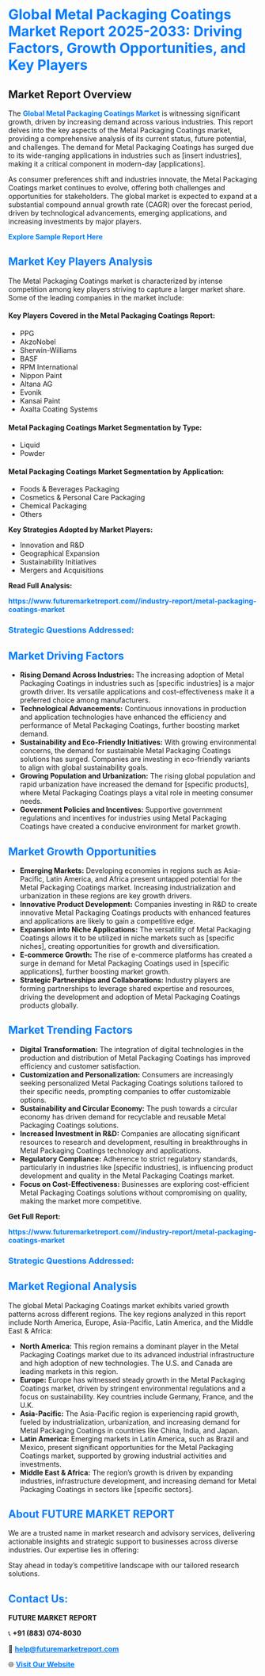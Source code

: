 <h1 style="color: #007BFF;">Global Metal Packaging Coatings Market Report 2025-2033: Driving Factors, Growth Opportunities, and Key Players</h1>

<section id="overview">
<h2>Market Report Overview</h2>
<p>The <a href="https://www.futuremarketreport.com//industry-report/metal-packaging-coatings-market" style="color: #007BFF; text-decoration: none;"><strong>Global Metal Packaging Coatings Market</strong></a> is witnessing significant growth, driven by increasing demand across various industries. This report delves into the key aspects of the Metal Packaging Coatings market, providing a comprehensive analysis of its current status, future potential, and challenges. The demand for Metal Packaging Coatings has surged due to its wide-ranging applications in industries such as [insert industries], making it a critical component in modern-day [applications].</p>
<p>As consumer preferences shift and industries innovate, the Metal Packaging Coatings market continues to evolve, offering both challenges and opportunities for stakeholders. The global market is expected to expand at a substantial compound annual growth rate (CAGR) over the forecast period, driven by technological advancements, emerging applications, and increasing investments by major players.</p>
</section>

<section id="overview">
<p><a href="https://www.futuremarketreport.com//request-sample/reportId=49617" style="color: #007BFF; text-decoration: none;"><strong>Explore Sample Report Here</strong></a></p>
</section>

<section id="key-players">
<h2 style="color: #007BFF;">Market Key Players Analysis</h2>
<p>The Metal Packaging Coatings market is characterized by intense competition among key players striving to capture a larger market share. Some of the leading companies in the market include:</p>
<h4>Key Players Covered in the Metal Packaging Coatings Report:</h4>
<ul><li>PPG</li><li>AkzoNobel</li><li>Sherwin-Williams</li><li>BASF</li><li>RPM International</li><li>Nippon Paint</li><li>Altana AG</li><li>Evonik</li><li>Kansai Paint</li><li>Axalta Coating Systems</li></ul>
<h4>Metal Packaging Coatings Market Segmentation by Type:</h4>
<ul><li>Liquid</li><li>Powder</li></ul>

<h4>Metal Packaging Coatings Market Segmentation by Application:</h4>
<ul><li>Foods &amp; Beverages Packaging</li><li>Cosmetics &amp; Personal Care Packaging</li><li>Chemical Packaging</li><li>Others</li></ul>
<p><strong>Key Strategies Adopted by Market Players:</strong></p>
<ul>
<li>Innovation and R&D</li>
<li>Geographical Expansion</li>
<li>Sustainability Initiatives</li>
<li>Mergers and Acquisitions</li>
</ul>
</section>

<section>
<p><strong>Read Full Analysis: </strong></p><a href="https://www.futuremarketreport.com//industry-report/metal-packaging-coatings-market" style="color: #007BFF; text-decoration: none;"><strong>https://www.futuremarketreport.com//industry-report/metal-packaging-coatings-market</strong></a>
<h3 style="color: #007BFF;">Strategic Questions Addressed:</h3>
</section>

<section id="driving-factors">
<h2 style="color: #007BFF;">Market Driving Factors</h2>
<ul>
<li><strong>Rising Demand Across Industries:</strong> The increasing adoption of Metal Packaging Coatings in industries such as [specific industries] is a major growth driver. Its versatile applications and cost-effectiveness make it a preferred choice among manufacturers.</li>
<li><strong>Technological Advancements:</strong> Continuous innovations in production and application technologies have enhanced the efficiency and performance of Metal Packaging Coatings, further boosting market demand.</li>
<li><strong>Sustainability and Eco-Friendly Initiatives:</strong> With growing environmental concerns, the demand for sustainable Metal Packaging Coatings solutions has surged. Companies are investing in eco-friendly variants to align with global sustainability goals.</li>
<li><strong>Growing Population and Urbanization:</strong> The rising global population and rapid urbanization have increased the demand for [specific products], where Metal Packaging Coatings plays a vital role in meeting consumer needs.</li>
<li><strong>Government Policies and Incentives:</strong> Supportive government regulations and incentives for industries using Metal Packaging Coatings have created a conducive environment for market growth.</li>
</ul>
</section>

<section id="growth-opportunities">
<h2 style="color: #007BFF;">Market Growth Opportunities</h2>
<ul>
<li><strong>Emerging Markets:</strong> Developing economies in regions such as Asia-Pacific, Latin America, and Africa present untapped potential for the Metal Packaging Coatings market. Increasing industrialization and urbanization in these regions are key growth drivers.</li>
<li><strong>Innovative Product Development:</strong> Companies investing in R&D to create innovative Metal Packaging Coatings products with enhanced features and applications are likely to gain a competitive edge.</li>
<li><strong>Expansion into Niche Applications:</strong> The versatility of Metal Packaging Coatings allows it to be utilized in niche markets such as [specific niches], creating opportunities for growth and diversification.</li>
<li><strong>E-commerce Growth:</strong> The rise of e-commerce platforms has created a surge in demand for Metal Packaging Coatings used in [specific applications], further boosting market growth.</li>
<li><strong>Strategic Partnerships and Collaborations:</strong> Industry players are forming partnerships to leverage shared expertise and resources, driving the development and adoption of Metal Packaging Coatings products globally.</li>
</ul>
</section>

<section id="trending-factors">
<h2 style="color: #007BFF;">Market Trending Factors</h2>
<ul>
<li><strong>Digital Transformation:</strong> The integration of digital technologies in the production and distribution of Metal Packaging Coatings has improved efficiency and customer satisfaction.</li>
<li><strong>Customization and Personalization:</strong> Consumers are increasingly seeking personalized Metal Packaging Coatings solutions tailored to their specific needs, prompting companies to offer customizable options.</li>
<li><strong>Sustainability and Circular Economy:</strong> The push towards a circular economy has driven demand for recyclable and reusable Metal Packaging Coatings solutions.</li>
<li><strong>Increased Investment in R&D:</strong> Companies are allocating significant resources to research and development, resulting in breakthroughs in Metal Packaging Coatings technology and applications.</li>
<li><strong>Regulatory Compliance:</strong> Adherence to strict regulatory standards, particularly in industries like [specific industries], is influencing product development and quality in the Metal Packaging Coatings market.</li>
<li><strong>Focus on Cost-Effectiveness:</strong> Businesses are exploring cost-efficient Metal Packaging Coatings solutions without compromising on quality, making the market more competitive.</li>
</ul>
</section>

<section>
<p><strong>Get Full Report: </strong></p><a href="https://www.futuremarketreport.com//industry-report/metal-packaging-coatings-market" style="color: #007BFF; text-decoration: none;"><strong>https://www.futuremarketreport.com//industry-report/metal-packaging-coatings-market</strong></a>
<h3 style="color: #007BFF;">Strategic Questions Addressed:</h3>
</section>


<section id="regional-analysis">
<h2 style="color: #007BFF;">Market Regional Analysis</h2>
<p>The global Metal Packaging Coatings market exhibits varied growth patterns across different regions. The key regions analyzed in this report include North America, Europe, Asia-Pacific, Latin America, and the Middle East & Africa:</p>
<ul>
<li><strong>North America:</strong> This region remains a dominant player in the Metal Packaging Coatings market due to its advanced industrial infrastructure and high adoption of new technologies. The U.S. and Canada are leading markets in this region.</li>
<li><strong>Europe:</strong> Europe has witnessed steady growth in the Metal Packaging Coatings market, driven by stringent environmental regulations and a focus on sustainability. Key countries include Germany, France, and the U.K.</li>
<li><strong>Asia-Pacific:</strong> The Asia-Pacific region is experiencing rapid growth, fueled by industrialization, urbanization, and increasing demand for Metal Packaging Coatings in countries like China, India, and Japan.</li>
<li><strong>Latin America:</strong> Emerging markets in Latin America, such as Brazil and Mexico, present significant opportunities for the Metal Packaging Coatings market, supported by growing industrial activities and investments.</li>
<li><strong>Middle East & Africa:</strong> The region’s growth is driven by expanding industries, infrastructure development, and increasing demand for Metal Packaging Coatings in sectors like [specific sectors].</li>
</ul>
</section>

<footer>
<h2 style="color: #007BFF;">About FUTURE MARKET REPORT</h2>
<p>We are a trusted name in market research and advisory services, delivering actionable insights and strategic support to businesses across diverse industries. Our expertise lies in offering:</p>

<p>Stay ahead in today’s competitive landscape with our tailored research solutions.</p>

<h2 style="color: #007BFF;">Contact Us:</h2>
<p><strong>FUTURE MARKET REPORT</strong></p>
<p>📞 <strong>+91 (883) 074-8030</strong></p>
<p>📧 <strong><a href="mailto:help@futuremarketreport.com" style="color: #007BFF;">help@futuremarketreport.com</a></strong></p>
<p>🌐 <strong><a href="https://www.futuremarketreport.com/" style="color: #007BFF;">Visit Our Website</a></strong></p>
</footer>